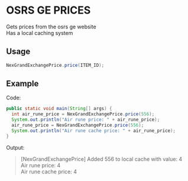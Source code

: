 # OSRS GE PRICES
Gets prices from the osrs ge website <br>
Has a local caching system

## Usage
```java
NexGrandExchangePrice.price(ITEM_ID);
```

## Example
Code:
```java
public static void main(String[] args) {
  int air_rune_price = NexGrandExchangePrice.price(556);
  System.out.println("Air rune price: " + air_rune_price);
  air_rune_price = NexGrandExchangePrice.price(556);
  System.out.println("Air rune cache price: " + air_rune_price);
}
```
Output:
>[NexGrandExchangePrice] Added 556 to local cache with value: 4 <br>
Air rune price: 4 <br>
Air rune cache price: 4 <br>
